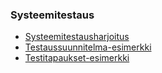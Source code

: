 ### Systeemitestaus

- [Systeemitestausharjoitus](../docs/testaussuunnitelma.pdf)
- [Testaussuunnitelma-esimerkki](../docs/testaus_testaussuunnitelma_malli_2.pdf​)
- [Testitapaukset-esimerkki](../docs/testitapaukset_esim.pdf)
